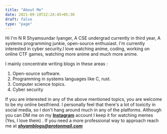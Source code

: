 ```yaml
---
title: "About Me"
date: 2021-09-10T22:24:45+05:30
draft: false
type: "page"
---
```


Hi I'm N R Shyamsundar Iyanger, A CSE undergrad currently in third year, A systems programming junkie, open-source enthusiast.
I'm currently interested in cyber security.I love watching anime, coding, working on online CTF games, watching more anime and much more anime.

I mainly concentrate writing blogs in these areas : 
1. Open-source software.
2. Programming in systems languages like C, rust.
3. Computer science topics.
4. Cyber security

If you are interested in any of the above mentioned topics, you are welcome to be my online bestfriend.
I personally feel that there's a lot of toxicity in social media, so I don't hang around much in any of the platforms.
Although you can DM me on my [**Instagram**](https://www.instagram.com/n_r_s_s_i) account I keep it for watching memes (Yes, I love them) .
If you need a more professional way to approach reach me at ***shyamblogs@protonmail.com***

